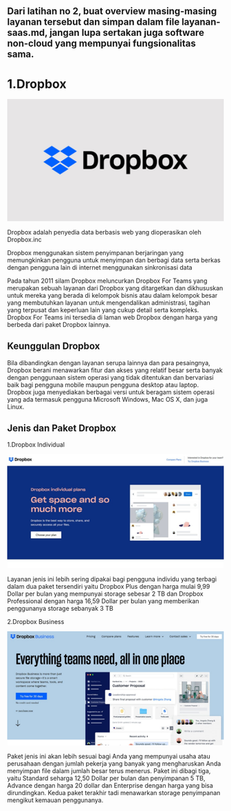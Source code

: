 Dari latihan no 2, buat overview masing-masing layanan tersebut dan simpan dalam file layanan-saas.md, jangan lupa sertakan juga software non-cloud yang mempunyai fungsionalitas sama.
--------------------------------------------------------------------------------------------------------

# **1.Dropbox**

![1](dropbox-logo.jpg)

Dropbox adalah penyedia data berbasis web yang dioperasikan oleh Dropbox.inc

Dropbox menggunakan sistem penyimpanan berjaringan yang memungkinkan pengguna untuk menyimpan dan berbagi data serta berkas dengan pengguna lain di internet menggunakan sinkronisasi data

Pada tahun 2011 silam Dropbox meluncurkan Dropbox For Teams yang merupakan sebuah layanan dari Dropbox yang ditargetkan dan dikhususkan untuk mereka yang berada di kelompok bisnis atau dalam kelompok besar yang membutuhkan layanan untuk mengendalikan administrasi, tagihan yang terpusat dan keperluan lain yang cukup detail serta kompleks. Dropbox For Teams ini tersedia di laman web Dropbox dengan harga yang berbeda dari paket Dropbox lainnya.

## **Keunggulan Dropbox**

Bila dibandingkan dengan layanan serupa lainnya dan para pesaingnya, Dropbox berani menawarkan fitur dan akses yang relatif besar serta banyak dengan penggunaan sistem operasi yang tidak ditentukan dan bervariasi baik bagi pengguna mobile maupun pengguna desktop atau laptop. Dropbox juga menyediakan berbagai versi untuk beragam sistem operasi yang ada termasuk pengguna Microsoft Windows, Mac OS X, dan juga Linux.

## **Jenis dan Paket Dropbox**

1.Dropbox Individual

![2](dropbox-individu.jpg)

Layanan jenis ini lebih sering dipakai bagi pengguna individu yang terbagi dalam dua paket tersendiri yaitu Dropbox Plus dengan harga mulai 9,99 Dollar per bulan yang mempunyai storage sebesar 2 TB dan Dropbox Professional dengan harga 16,59 Dollar per bulan yang memberikan penggunanya storage sebanyak 3 TB

2.Dropbox Business

![3](dropbox-bussines.jpg)

Paket jenis ini akan lebih sesuai bagi Anda yang mempunyai usaha atau perusahaan dengan jumlah pekerja yang banyak yang mengharuskan Anda menyimpan file dalam jumlah besar terus menerus. Paket ini dibagi tiga, yaitu Standard seharga 12,50 Dollar per bulan dan penyimpanan 5 TB, Advance dengan harga  20 dollar dan Enterprise dengan harga yang bisa dirundingkan. Kedua paket terakhir tadi menawarkan storage penyimpanan mengikut kemauan penggunanya.
